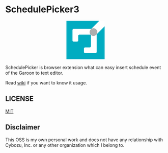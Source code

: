 # SchedulePicker3

<div align="center">
    <img src="https://github.com/SchedulePicker/SchedulePicker3/blob/main/static/icons/logo.png" alt="SchedulePicker" width="120" />
  </a>
</div>

SchedulePicker is browser extension what can easy insert schedule event of the Garoon to text editor.

Read [wiki](https://github.com/SchedulePicker/SchedulePicker3/wiki) if you want to know it usage.

## LICENSE

[MIT](LICENSE)

## Disclaimer

This OSS is my own personal work and does not have any relationship with Cybozu, Inc. or any other organization which I belong to.
